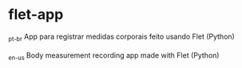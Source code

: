 # flet-app
<sub>pt-br</sub> App para registrar medidas corporais feito usando Flet (Python) <br></br>
<sub>en-us</sub> Body measurement recording app made with Flet (Python)
